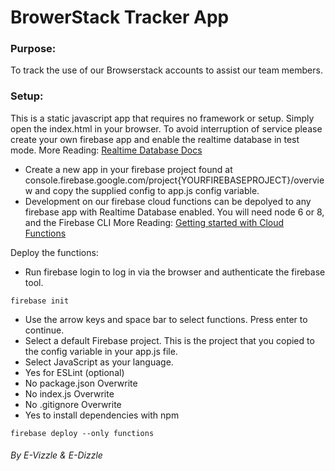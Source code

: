 # BrowerStack Tracker App

### Purpose:
To track the use of our Browserstack accounts to assist our team members.

### Setup:
This is a static javascript app that requires no framework or setup. Simply open the index.html in your browser.
To avoid interruption of service please create your own firebase app and enable the realtime database in test mode.
More Reading: [Realtime Database Docs](https://firebase.google.com/docs/database/)
- Create a new app in your firebase project found at console.firebase.google.com/project{YOURFIREBASEPROJECT}/overview and copy the supplied config to app.js config variable.
- Development on our firebase cloud functions can be depolyed to any firebase app with Realtime Database enabled. You will need node 6 or 8, and the Firebase CLI
More Reading: [Getting started with Cloud Functions](https://firebase.google.com/docs/functions/get-started)

Deploy the functions:
- Run firebase login to log in via the browser and authenticate the firebase tool.
```
firebase init
```
- Use the arrow keys and space bar to select functions. Press enter to continue.
- Select a default Firebase project. This is the project that you copied to the config variable in your app.js file.
- Select JavaScript as your language.
- Yes for ESLint (optional)
- No package.json Overwrite
- No index.js Overwrite
- No .gitignore Overwrite
- Yes to install dependencies with npm
```
firebase deploy --only functions
```

###### By E-Vizzle & E-Dizzle